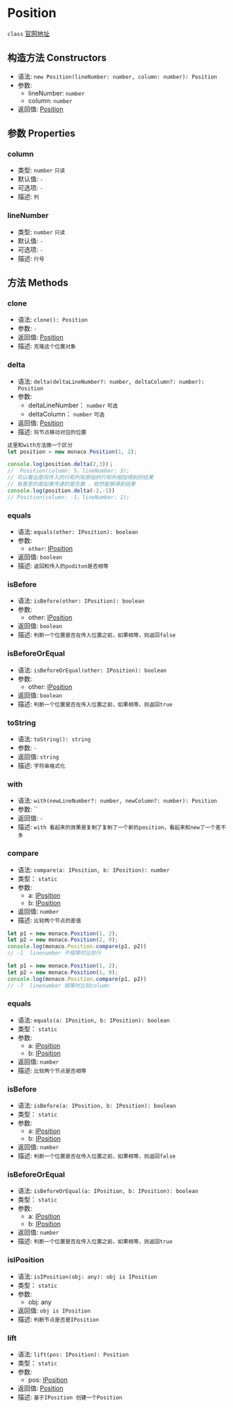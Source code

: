 # Position
`class` [官网地址](https://microsoft.github.io/monaco-editor/typedoc/classes/Position.html)

## 构造方法 Constructors
+ 语法: `new Position(lineNumber: number, column: number): Position`
+ 参数: 
  + lineNumber: `number` 
  + column: `number` 
+ 返回值: [Position](Position.md)
## 参数 Properties
### column
+ 类型: `number`  `只读` 
+ 默认值: `-`
+ 可选项: `-`
+ 描述: `列`

### lineNumber
+ 类型: `number` `只读` 
+ 默认值: `-`
+ 可选项: `-`
+ 描述: `行号`

## 方法 Methods
### clone
+ 语法: `clone(): Position`
+ 参数: `-`
+ 返回值: [Position](Position.md)
+ 描述: `克隆这个位置对象`

### delta
+ 语法: `delta(deltaLineNumber?: number, deltaColumn?: number): Position`
+ 参数: 
  + deltaLineNumber： `number`  `可选` 
  + deltaColumn： `number` `可选` 
+ 返回值: [Position](Position.md)
+ 描述: `将节点移动对应的位置`

```javascript
这里和with方法做一个区分
let position = new monaco.Position(1, 2); 

console.log(position.delta(2,3))； 
//  Position(column: 5，lineNumber: 3);
// 可以看出是将传入的行和列和原始的行和列相加得到的结果
// 有意思的是如果传递的是负数 ，依然能够得到结果
console.log(position.delta(-2,-1))
// Position(column: -1，lineNumber: 1);

```

### equals
+ 语法: `equals(other: IPosition): boolean`
+ 参数: 
  + `other`: [IPosition](../../global/interfaces/IPosition.md)
+ 返回值: `boolean` 
+ 描述: `返回和传入的poditon是否相等`

### isBefore
+ 语法: `isBefore(other: IPosition): boolean`
+ 参数: 
  + other: [IPosition](../../global/interfaces/IPosition.md)
+ 返回值: `boolean` 
+ 描述: `判断一个位置是否在传入位置之前，如果相等，则返回false`

### isBeforeOrEqual
+ 语法: `isBeforeOrEqual(other: IPosition): boolean`
+ 参数: 
  + other: [IPosition](../../global/interfaces/IPosition.md)
+ 返回值: `boolean` 
+ 描述: `判断一个位置是否在传入位置之前，如果相等，则返回true`

### toString
+ 语法: `toString(): string`
+ 参数: `-`
+ 返回值: `string`
+ 描述: `字符串格式化`

### with
+ 语法: `with(newLineNumber?: number, newColumn?: number): Position`
+ 参数: ``
+ 返回值: `-`
+ 描述: `with 看起来的效果是复制了复制了一个新的position，看起来和new了一个差不多`

### compare
+ 语法: `compare(a: IPosition, b: IPosition): number` 
+ 类型： `static` 
+ 参数: 
  + a: [IPosition](../../global/interfaces/IPosition.md)
  + b: [IPosition](../../global/interfaces/IPosition.md)
+ 返回值: `number` 
+ 描述: `比较两个节点的差值`

```javascript
let p1 = new monaco.Position(1, 2);
let p2 = new monaco.Position(2, 9);
console.log(monaco.Position.compare(p1, p2))
// -1  linenumber 不相等时比较行

let p1 = new monaco.Position(1, 2);
let p2 = new monaco.Position(1, 9);
console.log(monaco.Position.compare(p1, p2))
// -7  linenumber 相等时比较column
```
  
### equals
+ 语法: `equals(a: IPosition, b: IPosition): boolean`
+ 类型： `static` 
+ 参数: 
  + a: [IPosition](../../global/interfaces/IPosition.md)
  + b: [IPosition](../../global/interfaces/IPosition.md)
+ 返回值: `number` 
+ 描述: `比较两个节点是否相等`


### isBefore
+ 语法: `isBefore(a: IPosition, b: IPosition): boolean`
+ 类型： `static` 
+ 参数: 
  + a: [IPosition](../../global/interfaces/IPosition.md)
  + b: [IPosition](../../global/interfaces/IPosition.md)
+ 返回值: `number` 
+ 描述: `判断一个位置是否在传入位置之前，如果相等，则返回false`

### isBeforeOrEqual
+ 语法: `isBeforeOrEqual(a: IPosition, b: IPosition): boolean`
+ 类型： `static` 
+ 参数: 
  + a: [IPosition](../../global/interfaces/IPosition.md)
  + b: [IPosition](../../global/interfaces/IPosition.md)
+ 返回值: `number` 
+ 描述: `判断一个位置是否在传入位置之前，如果相等，则返回true`

### isIPosition
+ 语法: `isIPosition(obj: any): obj is IPosition`
+ 类型： `static` 
+ 参数: 
  + obj: any
+ 返回值: `obj is IPosition` 
+ 描述: `判断节点是否是IPosition`

### lift
+ 语法: `lift(pos: IPosition): Position`
+ 类型： `static` 
+ 参数: 
  + pos: [IPosition](../../global/interfaces/IPosition.md)
+ 返回值: [Position](../../global/classes/Position.md)
+ 描述: `基于IPosition 创建一个Position`
